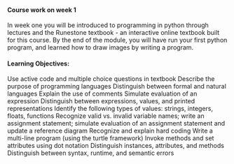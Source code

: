 #### Course work on week 1

In week one you will be introduced to programming in python through lectures and the Runestone textbook - an interactive online textbook built for this course. By the end of the module, you will have run your first python program, and learned how to draw images by writing a program.


#### Learning Objectives:
Use active code and multiple choice questions in textbook
Describe the purpose of programming languages
Distinguish between formal and natural languages
Explain the use of comments
Simulate evaluation of an expression
Distinguish between expressions, values, and printed representations
Identify the following types of values: strings, integers, floats, functions
Recognize valid vs. invalid variable names; write an assignment statement; simulate evaluation of an assignment statement and update a reference diagram
Recognize and explain hard coding
Write a multi-line program (using the turtle framework)
Invoke methods and set attributes using dot notation
Distinguish instances, attributes, and methods
Distinguish between syntax, runtime, and semantic errors
